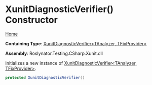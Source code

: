 # XunitDiagnosticVerifier\(\) Constructor

[Home](../../../../../../README.md)

**Containing Type**: [XunitDiagnosticVerifier\<TAnalyzer, TFixProvider\>](../README.md)

**Assembly**: Roslynator\.Testing\.CSharp\.Xunit\.dll

  
Initializes a new instance of [XunitDiagnosticVerifier\<TAnalyzer, TFixProvider\>](../README.md)\.

```csharp
protected XunitDiagnosticVerifier()
```


